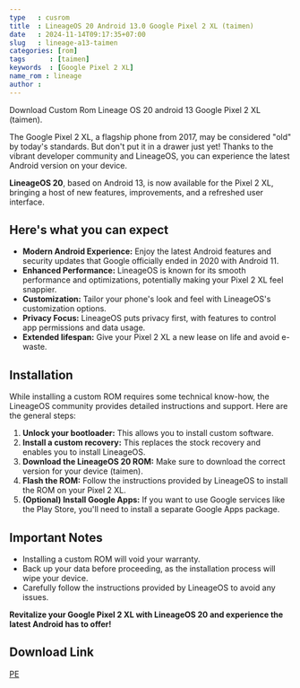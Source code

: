 ```yaml
---
type   : cusrom
title  : LineageOS 20 Android 13.0 Google Pixel 2 XL (taimen)
date   : 2024-11-14T09:17:35+07:00
slug   : lineage-a13-taimen
categories: [rom]
tags      : [taimen]
keywords  : [Google Pixel 2 XL]
name_rom : lineage
author :
---
```


Download Custom Rom Lineage OS 20 android 13 Google Pixel 2 XL (taimen).


The Google Pixel 2 XL, a flagship phone from 2017, may be considered "old" by today's standards. But don't put it in a drawer just yet\! Thanks to the vibrant developer community and LineageOS, you can experience the latest Android version on your device.

**LineageOS 20**, based on Android 13, is now available for the Pixel 2 XL, bringing a host of new features, improvements, and a refreshed user interface.

## Here's what you can expect

  * **Modern Android Experience:** Enjoy the latest Android features and security updates that Google officially ended in 2020 with Android 11.
  * **Enhanced Performance:** LineageOS is known for its smooth performance and optimizations, potentially making your Pixel 2 XL feel snappier.
  * **Customization:** Tailor your phone's look and feel with LineageOS's customization options.
  * **Privacy Focus:**  LineageOS puts privacy first, with features to control app permissions and data usage.
  * **Extended lifespan:** Give your Pixel 2 XL a new lease on life and avoid e-waste.

## Installation

While installing a custom ROM requires some technical know-how, the LineageOS community provides detailed instructions and support. Here are the general steps:

1.  **Unlock your bootloader:** This allows you to install custom software.
2.  **Install a custom recovery:** This replaces the stock recovery and enables you to install LineageOS.
3.  **Download the LineageOS 20 ROM:** Make sure to download the correct version for your device (taimen).
4.  **Flash the ROM:** Follow the instructions provided by LineageOS to install the ROM on your Pixel 2 XL.
5.  **(Optional) Install Google Apps:** If you want to use Google services like the Play Store, you'll need to install a separate Google Apps package.

## Important Notes

  * Installing a custom ROM will void your warranty.
  * Back up your data before proceeding, as the installation process will wipe your device.
  * Carefully follow the instructions provided by LineageOS to avoid any issues.

**Revitalize your Google Pixel 2 XL with LineageOS 20 and experience the latest Android has to offer\!**


## Download Link
[PE](https://t.me/Pixel2Updates/1300?single)
